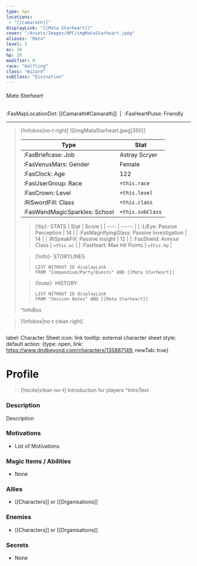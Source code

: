 ```yaml
---
type: npc
locations:
 - "[[Camarath]]"
displayLink: "[[Mata Starheart]]"
cover: "/Assets/Images/NPC/imgMataStarheart.jpeg"
aliases: "Mata"
level: 5
ac: 10
hp: 26
modifier: 0
race: "Halfling"
class: "Wizard"
subClass: "Divination"
---
```

###### Mata Starheart
<span class="sub2">:FasMapLocationDot: [[Camarath#Camarath]]&nbsp;&nbsp;|&nbsp;&nbsp;:FasHeartPulse: Friendly </span>
___

> [!infobox|no-t right]
> ![[imgMataStarheart.jpeg|350]]
>
> | Type | Stat |
> | ---- | ---- |
> | :FasBriefcase: Job |  Astray Scryer |
> | :FasVenusMars: Gender | Female |
> | :FasClock: Age | 122 |
> |  :FasUserGroup: Race |  `=this.race`|
> | :FasCrown: Level   | `=this.level` |
> | :RiSwordFill: Class |  `=this.class`|
> | :FasWandMagicSparkles: School |  `=this.subClass`|
>
>> [!tip]- STATS
>> | Stat | Score |
>> | ---- | :----: |
>> | :LiEye: Passive Perception | 14 |
>> | :FasMagnifyingGlass: Passive Investigation | 14 |
>> | :RiSpeakFill: Passive Insight | 12 |
>> | :FasShield: Armour Class | `=this.ac` |
>> | :FasHeart: Max Hit Points | `=this.hp` |
>
>> [!info]- STORYLINES
>>```dataview
>>LIST WITHOUT ID displayLink
>>FROM "Compendium/Party/Quests" AND [[Mata Starheart]]
>
>>[!note]- HISTORY
>>```dataview
>>LIST WITHOUT ID displayLink
>>FROM "Session Notes" AND [[Mata Starheart]]
>
>^InfoBox

> [!infobox|no-t clean right]
>```meta-bind-button
label: Character Sheet
icon: link
tooltip: external character sheet
style: default
action: {type: open, link: https://www.dndbeyond.com/characters/135887149, newTab: true}

# Profile

> [!recite|clean no-t]
>	Introduction for players
>^IntroText

### Description
Description

### Motivations
- List of Motivations

### Magic Items / Abilities
- None

### Allies
- [[Characters]] or [[Organisations]]

### Enemies
- [[Characters]] or [[Organisations]]

### Secrets
- None